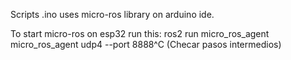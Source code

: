 Scripts .ino uses micro-ros library on arduino ide.

To start micro-ros on esp32 run this:
ros2 run micro_ros_agent micro_ros_agent udp4 --port 8888^C   (Checar pasos intermedios)